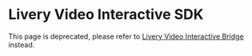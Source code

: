 # Livery Video Interactive SDK

This page is deprecated, please refer to [Livery Video Interactive Bridge](interactive-bridge.md) instead.
